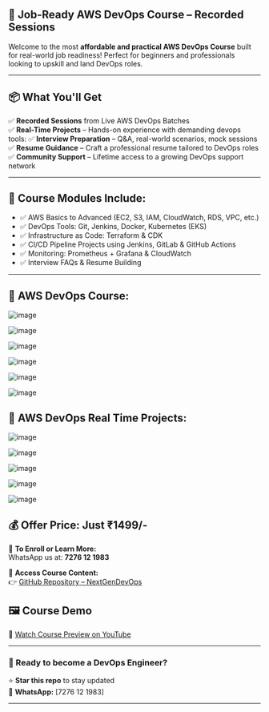 ## 🚀 Job-Ready AWS DevOps Course – Recorded Sessions

Welcome to the most **affordable and practical AWS DevOps Course** built for real-world job readiness! Perfect for beginners and professionals looking to upskill and land DevOps roles.

---

## 📦 What You'll Get

✅ **Recorded Sessions** from Live AWS DevOps Batches  
✅ **Real-Time Projects** – Hands-on experience with demanding devops tools:
✅ **Interview Preparation** – Q&A, real-world scenarios, mock sessions  
✅ **Resume Guidance** – Craft a professional resume tailored to DevOps roles  
✅ **Community Support** – Lifetime access to a growing DevOps support network

---

## 📁 Course Modules Include:

- ✅ AWS Basics to Advanced (EC2, S3, IAM, CloudWatch, RDS, VPC, etc.)
- ✅ DevOps Tools: Git, Jenkins, Docker, Kubernetes (EKS)
- ✅ Infrastructure as Code: Terraform & CDK
- ✅ CI/CD Pipeline Projects using Jenkins, GitLab & GitHub Actions
- ✅ Monitoring: Prometheus + Grafana & CloudWatch
- ✅ Interview FAQs & Resume Building

---

## 📁 AWS DevOps Course:

![image](https://github.com/user-attachments/assets/ce53bcb5-16bb-4a3f-817d-06b27552b753)

![image](https://github.com/user-attachments/assets/c5baed0b-f531-4b3c-8b0d-c6e3472fbaf5)

![image](https://github.com/user-attachments/assets/44e4bb66-7c2f-4042-9672-a75b0b8a7c85)

![image](https://github.com/user-attachments/assets/88bf48a3-a759-4a56-8206-6cdbcd5a2ff4)

![image](https://github.com/user-attachments/assets/ed642a4f-70c1-4e4d-81a2-20d5c4c86532)

![image](https://github.com/user-attachments/assets/5ba22f9c-9395-4963-9474-0431b6c580d3)

## 📁 AWS DevOps Real Time Projects:

![image](https://github.com/user-attachments/assets/e8c77974-44f3-4dd8-8a5d-0c5781f2a55b)

![image](https://github.com/user-attachments/assets/e29d6b8d-e90f-43cc-8467-049e604785cc)

![image](https://github.com/user-attachments/assets/c59fbd95-c28b-40d8-bc9f-dc28d406b825)

![image](https://github.com/user-attachments/assets/14ecf9e3-9eaf-4fc1-ace0-ac369911cb88)

![image](https://github.com/user-attachments/assets/25cbbf36-9ac6-4de1-b829-5c23e11a9570)

## 💰 Offer Price: **Just ₹1499/-**

📲 **To Enroll or Learn More:**  
WhatsApp us at: **7276 12 1983**

🔗 **Access Course Content:**  
👉 [GitHub Repository – NextGenDevOps](https://github.com/namdev-rathod/NextGenDevOps)

## 🖼 Course Demo

🎥 [Watch Course Preview on YouTube](https://www.youtube.com/watch?v=1tx44WgKam4)

---

### 💼 Ready to become a DevOps Engineer?

⭐ **Star this repo** to stay updated  
📲 **WhatsApp:** [7276 12 1983]  

---
